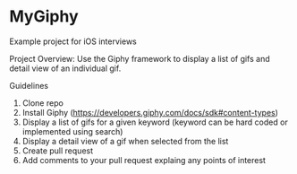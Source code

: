 # MyGiphy
Example project for iOS interviews

Project Overview: Use the Giphy framework to display a list of gifs and detail view of an individual gif. 

Guidelines

1. Clone repo
2. Install Giphy (https://developers.giphy.com/docs/sdk#content-types)
3. Display a list of gifs for a given keyword (keyword can be hard coded or implemented using search)
4. Display a detail view of a gif when selected from the list 
5. Create pull request 
6. Add comments to your pull request explaing any points of interest 


